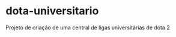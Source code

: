 dota-universitario
==================

Projeto de criação de uma central de ligas universitárias de dota 2

